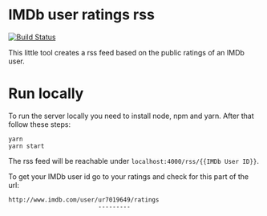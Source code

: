 # IMDb user ratings rss

[![Build Status](https://github.com/bitboxer/imdbrss/actions/workflows/node.js.yml/badge.svg?branch=main)](https://github.com/bitboxer/imdbrss/actions/workflows/node.js.yml)

This little tool creates a rss feed based on the public ratings of
an IMDb user.

# Run locally

To run the server locally you need to install node, npm and yarn. After
that follow these steps:

```shell
yarn
yarn start
```

The rss feed will be reachable under `localhost:4000/rss/{{IMDb User ID}}`.

To get your IMDb user id go to your ratings and check for this part of the url:

```
http://www.imdb.com/user/ur7019649/ratings
                         ---------
```
